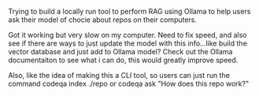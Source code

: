 Trying to build a locally run tool to perform RAG using Ollama to help users ask their model of chocie about repos on their computers.

Got it working but very slow on my computer. Need to fix speed, and also see if there are ways to just update the model with this info...like build the vector
database and just add to Ollama model? Check out the Ollama documentaiton to see what i can do, this would greatly improve speed. 

Also, like the idea of making this a CLI tool, so users can just run the command codeqa index ./repo or codeqa ask "How does this repo work?"
